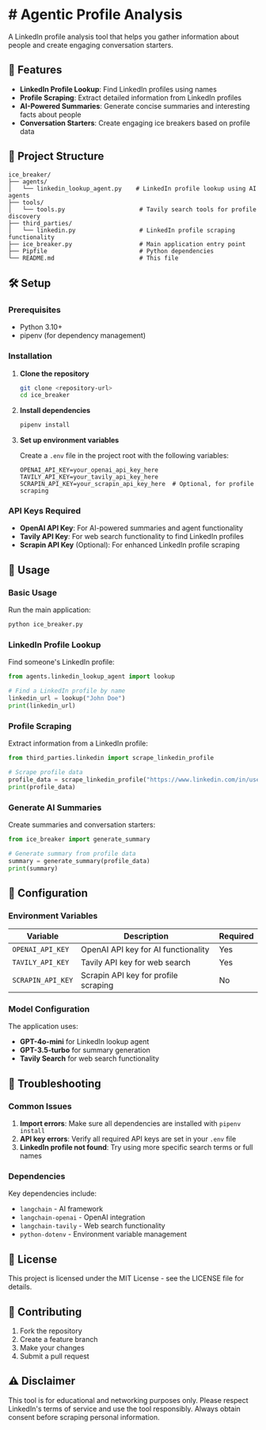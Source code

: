 # # Agentic Profile Analysis

A LinkedIn profile analysis tool that helps you gather information about people and create engaging conversation starters.

## 🚀 Features

- **LinkedIn Profile Lookup**: Find LinkedIn profiles using names
- **Profile Scraping**: Extract detailed information from LinkedIn profiles
- **AI-Powered Summaries**: Generate concise summaries and interesting facts about people
- **Conversation Starters**: Create engaging ice breakers based on profile data

## 📁 Project Structure

```
ice_breaker/
├── agents/
│   └── linkedin_lookup_agent.py    # LinkedIn profile lookup using AI agents
├── tools/
│   └── tools.py                     # Tavily search tools for profile discovery
├── third_parties/
│   └── linkedin.py                  # LinkedIn profile scraping functionality
├── ice_breaker.py                   # Main application entry point
├── Pipfile                          # Python dependencies
└── README.md                        # This file
```

## 🛠️ Setup

### Prerequisites

- Python 3.10+
- pipenv (for dependency management)

### Installation

1. **Clone the repository**
   ```bash
   git clone <repository-url>
   cd ice_breaker
   ```

2. **Install dependencies**
   ```bash
   pipenv install
   ```

3. **Set up environment variables**
   
   Create a `.env` file in the project root with the following variables:
   ```
   OPENAI_API_KEY=your_openai_api_key_here
   TAVILY_API_KEY=your_tavily_api_key_here
   SCRAPIN_API_KEY=your_scrapin_api_key_here  # Optional, for profile scraping
   ```

### API Keys Required

- **OpenAI API Key**: For AI-powered summaries and agent functionality
- **Tavily API Key**: For web search functionality to find LinkedIn profiles
- **Scrapin API Key** (Optional): For enhanced LinkedIn profile scraping

## 🎯 Usage

### Basic Usage

Run the main application:
```bash
python ice_breaker.py
```

### LinkedIn Profile Lookup

Find someone's LinkedIn profile:
```python
from agents.linkedin_lookup_agent import lookup

# Find a LinkedIn profile by name
linkedin_url = lookup("John Doe")
print(linkedin_url)
```

### Profile Scraping

Extract information from a LinkedIn profile:
```python
from third_parties.linkedin import scrape_linkedin_profile

# Scrape profile data
profile_data = scrape_linkedin_profile("https://www.linkedin.com/in/username/")
print(profile_data)
```

### Generate AI Summaries

Create summaries and conversation starters:
```python
from ice_breaker import generate_summary

# Generate summary from profile data
summary = generate_summary(profile_data)
print(summary)
```

## 🔧 Configuration

### Environment Variables

| Variable | Description | Required |
|----------|-------------|----------|
| `OPENAI_API_KEY` | OpenAI API key for AI functionality | Yes |
| `TAVILY_API_KEY` | Tavily API key for web search | Yes |
| `SCRAPIN_API_KEY` | Scrapin API key for profile scraping | No |

### Model Configuration

The application uses:
- **GPT-4o-mini** for LinkedIn lookup agent
- **GPT-3.5-turbo** for summary generation
- **Tavily Search** for web search functionality

## 🚨 Troubleshooting

### Common Issues

1. **Import errors**: Make sure all dependencies are installed with `pipenv install`
2. **API key errors**: Verify all required API keys are set in your `.env` file
3. **LinkedIn profile not found**: Try using more specific search terms or full names

### Dependencies

Key dependencies include:
- `langchain` - AI framework
- `langchain-openai` - OpenAI integration
- `langchain-tavily` - Web search functionality
- `python-dotenv` - Environment variable management

## 📝 License

This project is licensed under the MIT License - see the LICENSE file for details.

## 🤝 Contributing

1. Fork the repository
2. Create a feature branch
3. Make your changes
4. Submit a pull request

## ⚠️ Disclaimer

This tool is for educational and networking purposes only. Please respect LinkedIn's terms of service and use the tool responsibly. Always obtain consent before scraping personal information.